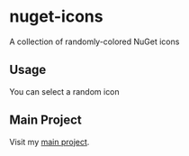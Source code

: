 # nuget-icons
A collection of randomly-colored NuGet icons

## Usage
You can select a random icon 

## Main Project
Visit my [main project](https://github.com/justinwritescode).
